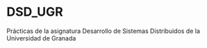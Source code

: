 # DSD_UGR
Prácticas de la asignatura Desarrollo de Sistemas Distribuidos de la Universidad de Granada
